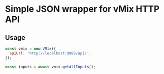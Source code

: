 # Simple JSON wrapper for vMix HTTP API

## Usage

```js
const vmix = new VMix({
  apiUrl: 'http://localhost:8088/api/',
});

const inputs = await vmix.getAllInputs();
```
